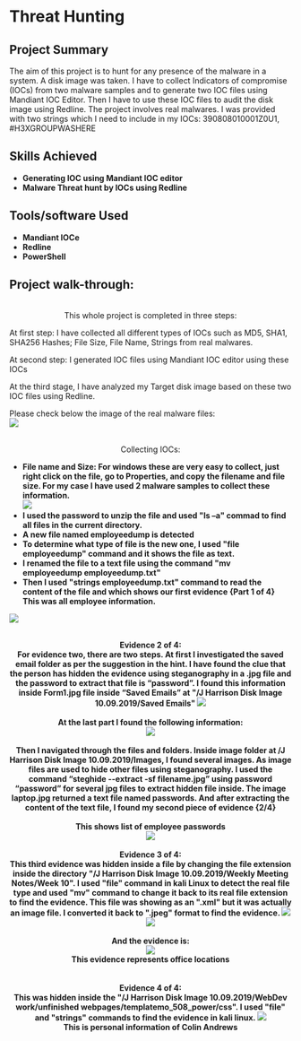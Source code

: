 <h1>Threat Hunting</h1>


<h2>Project Summary</h2>

The aim of this project is to hunt for any presence of the malware in a system. A disk image was taken. I have to collect Indicators of compromise (IOCs) from two malware samples and to generate two IOC files using Mandiant IOC Editor. Then I have to use these IOC files to audit the disk image using Redline. The project involves real malwares. I was provided with two strings which I need to include in my IOCs: 390808010001Z0U1, #H3XGROUPWASHERE


 

<h2>Skills Achieved</h2>

  - <b> Generating IOC using Mandiant IOC editor</b>
  - <b> Malware Threat hunt by IOCs using Redline</b>


<h2>Tools/software  Used </h2>

- <b> Mandiant IOCe</b>
- <b> Redline</b>
- <b> PowerShell</b>

<h2>Project walk-through:</h2>

<p align="center">
<br/>
This whole project is completed in three steps:

 At first step: I have collected all different types of IOCs such as  MD5, SHA1, SHA256 Hashes; File Size, File Name, Strings from real malwares.

 At second step: I generated IOC files using Mandiant IOC editor using these IOCs

 At the third stage, I have analyzed my Target disk image based on these two IOC files using Redline.

Please check below the image of the real malware files:  <br/>
<img src="https://github.com/msislam23/ThreatHunting/assets/157939065/30bcdeff-44eb-4119-880d-0302ef09ec82"/>
<br />

<p align="center">
<br />
Collecting IOCs:  <br/>

 - <b>File name and Size:
    For windows these are very easy to collect, just right click on the file, go to Properties, and copy the filename and file size. For my case I have used 2 malware samples to collect these information. <br />
    <img src="https://github.com/msislam23/ThreatHunting/assets/157939065/66ecec0c-03a4-4ef4-9eb7-730e657f328a"/>
    <br />
 - <b> I used the password to unzip the file and used "ls –a" commad to find all files in the current directory.</b>
 - <b> A new file named employeedump is detected</b>
 - <b> To determine what type of file is the new one, I used "file employeedump" command and it shows the file as text.</b>
 - <b> I renamed the file to a text file using the command "mv employeedump employeedump.txt"</b>
 - <b> Then I used "strings employeedump.txt" command to read the content of the file and which shows our first evidence {Part 1 of 4}</b>
 <br/> This was all employee information.<br />

<img src="https://github.com/msislam23/DigitalForensics/assets/157939065/367c92e3-7c80-4459-b923-908918fd93df"/>
<br />

<p align="center">
<br />
Evidence 2 of 4: <br/>
For evidence two, there are two steps. At first I investigated the saved email folder as per the suggestion in the hint. I have found the clue that the person has hidden the evidence using steganography in a .jpg file and the password to extract that file is “password”. I found this information inside Form1.jpg file inside “Saved Emails” at "/J Harrison Disk Image 10.09.2019/Saved Emails"
<img src="https://github.com/msislam23/DigitalForensics/assets/157939065/3f529930-7ece-4be9-b8da-2f5575924984"/>
<br />
<br />
At the last part I found the following information:  <br/>
<img src="https://github.com/msislam23/DigitalForensics/assets/157939065/20668a3d-5c8f-4cbf-8184-dac525b3f2da"/>
<br />
<br />
Then I navigated through the files and folders. Inside image folder at /J Harrison Disk Image 10.09.2019/Images, I found several images. As image files are used to hide other files using steganography. I used the command “steghide --extract -sf filename.jpg” using password “password” for several jpg files to extract hidden file inside. The image laptop.jpg returned a text file named passwords. And after extracting the content of the text file, I found my second piece of evidence {2/4}<br/>
<br />
This shows list of employee passwords<br/>
<img src="https://github.com/msislam23/DigitalForensics/assets/157939065/986c9eec-8603-4e51-b75b-92adf25b7ac9"/>
<br />
<br />
Evidence 3 of 4: <br/>
This third evidence was hidden inside a file by changing the file extension inside the directory "/J Harrison Disk Image 10.09.2019/Weekly Meeting Notes/Week 10". I used "file" command in kali Linux to detect the real file type and used "mv" command to change it back to its real file extension to find the evidence. This file was showing as an ".xml" but it was actually an image file. I converted it back to ".jpeg" format to find the evidence. 
<img src="https://github.com/msislam23/DigitalForensics/assets/157939065/b44ab694-f1c0-40a0-b435-071789f04b71"/>
<img src="https://github.com/msislam23/DigitalForensics/assets/157939065/e537e479-fc03-4fba-879b-eaca5c4a45a8"/>
<br />
<br />
And the evidence is: <br/>
<img src="https://github.com/msislam23/DigitalForensics/assets/157939065/e229d5a1-15d1-49ba-a01a-869ac2f5ab25"/>
<br />
This evidence represents office locations<br/>
<br />
<br />
Evidence 4 of 4:<br/>
This was hidden inside the "/J Harrison Disk Image 10.09.2019/WebDev work/unfinished webpages/templatemo_508_power/css".
I used "file" and "strings" commands to find the evidence in kali linux.

<img src="https://github.com/msislam23/DigitalForensics/assets/157939065/a59ee24f-9701-4a85-9ce7-3c992cae3342"/>
<br />
This is personal information of Colin Andrews
<br />
</p>

<!--
 ```diff
- text in red
+ text in green
! text in orange
# text in gray
@@ text in purple (and bold)@@
```
--!>
